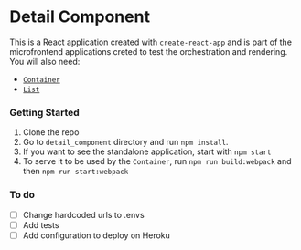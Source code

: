 # Detail Component

This is a React application created with `create-react-app` and is part of the microfrontend applications creted to test the orchestration and rendering. You will also need:

* [`Container`](https://github.com/liviaab/container_app)
* [`List`](https://github.com/liviaab/list-component)

### Getting Started
1. Clone the repo
2. Go to `detail_component` directory and run `npm install`.
3. If you want to see the standalone application, start with `npm start`
4. To serve it to be used by the `Container`, run `npm run build:webpack` and then `npm run start:webpack`


### To do
- [ ] Change hardcoded urls to .envs
- [ ] Add tests
- [ ] Add configuration to deploy on Heroku

